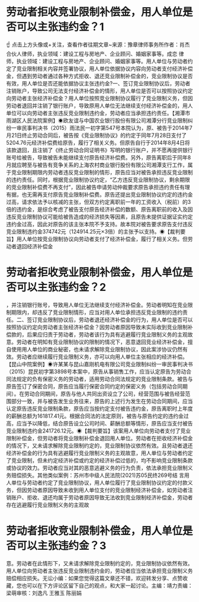 # 劳动者拒收竞业限制补偿金，用人单位是否可以主张违约金？1

☝ 点击上方头像或+关注，查看作者往期文章~来源：豫章律师事务所作者：肖杰  合伙人律师，执业领域：建设工程与房地产、企业顾问、婚姻家事等。成恋 律师，执业领域：建设工程与房地产、企业顾问、婚姻家事等。用人单位与劳动者约定了竞业限制相关内容并签署协议，用人单位依据协议内容向劳动者支付经济补偿金，但遇到劳动者通过各种方式拒收、退还竞业限制补偿金的，竞业限制协议是否有效，用人单位是否还能依据协议主张违约金?一、签订竞业限制协议后，劳动者注销账户，导致公司无法支付经济补偿金的情形，用人单位是否可以按照协议约定向劳动者主张经济补偿金？用人单位按照竞业限制协议履行了竞业限制义务，但因劳动者退回并注销了银行账户，导致原用人单位无法继续支付经济补偿金的，用人单位可以向劳动者主张违反竞业限制违约金，劳动者应当承担违约责任。【湘潭市雨湖区人民法院案例】◉欧友谊与中国农业银行股份有限公司湘潭分行竞业限制纠纷一审民事判决书（2015）雨法民一初字第547号本院认为，原、被告于2014年7月21日终止劳动合同后，被告按《竞业限制协议》的约定于同年7月28日支付了5204.76元经济补偿费给原告，履行了相关义务。但原告自行于2014年8月4日将该款退回，且注销了《终止劳动合同证明书》写明的银行账户，并不愿再提供银行账号给被告，导致被告未能继续支付原告经济补偿费。另外，原告离职后于同年8月就应聘至与被告有竞争关系的上海农村商业银行股份有限公司湘潭支行工作，属于竞业限制期限内劳动者违反竞业限制的情形，原告应当对被告承担违反竞业限制的违约责任。同时，根据竞业限制协议约定，“乙方违反竞业限制协议，剩余期限的竞业限制补偿费不再支付”，因此被告申请劳动仲裁要求原告承担违约责任有理有据，也无需再支付原告竞业限制补偿费。原告还提出竞业限制协议约定的违约金过高，请求依法予以核减的主张，但双方约定离职前一年的工资收入（税前）的3倍的违约金，是综合考虑了被告支付原告经济补偿的数额、原告离职前的收入及因违反竞业限制协议可能给被告造成的经济损失等因素，且原告未提供证据证实约定违约金过高，因此对原告的该主张本院不予支持。故本院对被告要求原告支付违反竞业限制违约金374742元（124914.25元×3倍）的主张予以支持。◉【裁判要旨】用人单位按竞业限制协议向劳动者支付了经济补偿金，履行了相关义务。但劳动者退回经济补偿金

# 劳动者拒收竞业限制补偿金，用人单位是否可以主张违约金？2

，并注销银行账号，导致用人单位无法继续支付经济补偿金。劳动者明知在竞业限制期限内，却违反了竞业限制情形，应当对用人单位承担违反竞业限制的违约责任。二、签订竞业限制协议后，劳动者退还经济补偿金的行为，用人单位是否可以按照协议约定向劳动者主张经济补偿金？因劳动者原因导致未实际收到竞业限制补偿款的，后果应归责于劳动者，劳动者该行为具有逃避履行竞业限制义务的主观故意。劳动者在明知有竞业限制协议的限制的情况下，恶意退回竞业经济补偿金，擅自使用用人单位的商业秘密，也未请求解除竞业限制协议，因此案涉协议仍然有效。劳动者应继续履行竞业限制义务，亦可以向用人单位主张相应的经济补偿。【昆山中院案例】◉许某某与昆山嘉刚机电有限公司竞业限制纠纷一审民事判决书（2015）昆民初字第3898号本案中，原告从事销售工作，应当认定原告为劳动合同法规定的负有保密义务的劳动者，适用劳动合同法规定的竞业限制条款。被告与原告签订了保密合同，原告应当履行保密合同约定的保密义务（包括劳动合同期间）。在劳动合同期间，原告与他人共同出资设立了公司，经营范围与被告经营范围部分一致，并与被告发生业务往来，原告的上述行为发生在劳动合同期间，应当认定原告违反竞业限制条款，原告应当按约定支付被告违约金，原告离职时上年度的薪酬总额为161817.41元。根据合同法的法定原则，被告与原告约定的违约金过高，应当予以降低，结合原告设立公司时间、薪酬总额等情形，原告应当支付被告竞业限制违约金241726.12元。◉【裁判要旨】该案用人单位向劳动者支付了竞业限制补偿金，但劳动者将竞业限制补偿金退回用人单位。劳动者在拒收经济补偿金的情况下，又未请求解除竞业限制约定的，竞业限制协议依然有效。且劳动者退还经济补偿金的行为具有逃避履行竞业限制义务的主观故意，用人单位与劳动者约定了竞业限制，但未约定经济补偿或约定的经济补偿过低的，均不影响竞业限制条款或协议的效力。劳动者应当对其的恶意逃避义务的行为负责，依法承担竞业限制义务赔偿损失。其他类似案例：苏州市中级人民法院(2021)苏05民终269号结 言用人单位与劳动者约定了竞业限制协议，用人单位履行了竞业限制协议约定的付款义务，但因劳动者原因导致未收到用人单位支付的竞业限制经济补偿金，如劳动者注销账户、拒收、退还均属于劳动者原因导致无法收到竞业限制经济补偿金，劳动者存在逃避履行竞业限制义务的主观故

# 劳动者拒收竞业限制补偿金，用人单位是否可以主张违约金？3

意。劳动者在此情形下，又未请求解除竞业限制约定的，竞业限制协议依然有效。用人单位向劳动者主张违反竞业限制违约金的，劳动者应当依法承担竞业限制义务赔偿相应损失。无讼小编：如果您觉得这篇文章还不错，欢迎转发分享、点赞收藏，您也可以在下方评论区留下自己的观点，和大家一起讨论。主编：靖力责编：梁萌审核：刘逸凡 王雅玉 陈丽娟

